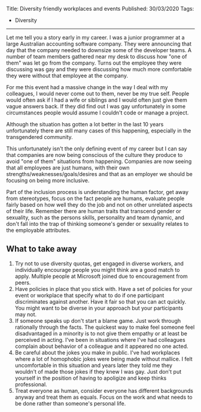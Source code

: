 Title: Diversity friendly workplaces and events
Published: 30/03/2020
Tags:
- Diversity
---

Let me tell you a story early in my career. I was a junior programmer at a large Australian accounting software company. They were announcing that day that the company needed to downsize some of the developer teams. A number of team members gathered near my desk to discuss how "one of them" was let go from the company. Turns out the employee they were discussing was gay and they were discussing how much more comfortable they were without that employee at the company.

For me this event had a massive change in the way I deal with my colleagues, I would never come out to them, never be my true self. People would often ask if I had a wife or siblings and I would often just give them vague answers back. If they did find out I was gay unfortunately in some circumstances people would assume I couldn't code or manage a project.

Although the situation has gotten a lot better in the last 10 years unfortunately there are still many cases of this happening, especially in the transgendered community.

This unfortunately isn't the only defining event of my career but I can say that companies are now being conscious of the culture they produce to avoid "one of them" situations from happening. Companies are now seeing that all employees are just humans, with their own strengths/weaknesses/goals/desires and that as an employer we should be focusing on being more inclusive.

Part of the inclusion process is understanding the human factor, get away from stereotypes, focus on the fact people are humans, evaluate people fairly based on how well they do the job and not on other unrelated aspects of their life. Remember there are human traits that transcend gender or sexuality, such as the persons skills, personality and team dynamic, and don't fall into the trap of thinking someone's gender or sexuality relates to the employable attributes.

## What to take away

1. Try not to use diversity quotas, get engaged in diverse workers, and individually encourage people you might think are a good match to apply. Multiple people at Microsoft joined due to encouragement from peers.
2. Have policies in place that you stick with. Have a set of policies for your event or workplace that specify what to do if one participant discriminates against another. Have it fair so that you can act quickly. You might want to be diverse in your approach but your participants may not.
3. If someone speaks up don't start a blame game. Just work through rationally through the facts. The quickest way to make feel someone feel disadvantaged in a minority is to not give them empathy or at least be perceived in acting. I've been in situations where I've had colleagues complain about behavior of a colleague and it appeared no one acted.
4. Be careful about the jokes you make in public. I've had workplaces where a lot of homophobic jokes were being made without mallice. I felt uncomfortable in this situation and years later they told me they wouldn't of made those jokes if they knew I was gay. Just don't put yourself in the position of having to apoligize and keep thinks professional.
5. Treat everyone as human, consider everyone has different backgrounds anyway and treat them as equals. Focus on the work and what needs to be done rather than someone's personal life.
